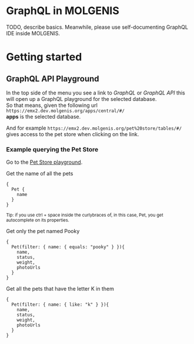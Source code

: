 # GraphQL in MOLGENIS

TODO, describe basics. Meanwhile, please use self-documenting GraphQL IDE inside MOLGENIS.

# Getting started 

## GraphQL API Playground

In the top side of the menu you see a link to _GraphQL_ or _GraphQL API_
this will open up a GraphQL playground for the selected database. <br>
So that means, given the following url ```https://emx2.dev.molgenis.org/apps/central/#/ ``` <br>
**apps** is the selected database. <br>

And for example ```https://emx2.dev.molgenis.org/pet%20store/tables/#/``` gives access to the pet store when clicking on the link.

### Example querying the Pet Store

Go to the [Pet Store playground](https://emx2.dev.molgenis.org/pet%20store/graphql-playground/).

Get the name of all the pets

```
{
  Pet {
    name
  }
}
```

<small>Tip: if you use ctrl + space inside the curlybraces of, in this case, Pet, you get autocomplete on its properties.</small>


Get only the pet named Pooky

```
{
  Pet(filter: { name: { equals: "pooky" } }){
    name,
    status,
    weight,
    photoUrls
  }
}
```

Get all the pets that have the letter K in them

```
{
  Pet(filter: { name: { like: "k" } }){
    name,
    status,
    weight,
    photoUrls
  }
}
```